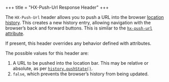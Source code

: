 +++
title = "HX-Push-Url Response Header"
+++

The `HX-Push-Url` header allows you to push a URL into the browser [location history](https://developer.mozilla.org/en-US/docs/Web/API/History_API).
This creates a new history entry, allowing navigation with the browser’s back and forward buttons.
This is similar to the [`hx-push-url` attribute](/attributes/hx-push-url).

If present, this header overrides any behavior defined with attributes.

The possible values for this header are:

1. A URL to be pushed into the location bar.
   This may be relative or absolute, as per [`history.pushState()`](https://developer.mozilla.org/en-US/docs/Web/API/History/pushState).
2. `false`, which prevents the browser’s history from being updated.
